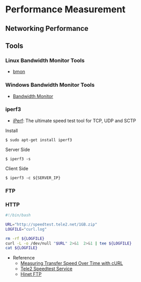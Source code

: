 # Performance  Measurement

## Networking Performance

## Tools

### Linux Bandwidth Monitor Tools

- [bmon](https://en.wikipedia.org/wiki/Bmon)

### Windows Bandwidth Monitor Tools

- [Bandwidth Monitor](http://www.bwmonitor.com/)

### iperf3

- [iPerf](https://iperf.fr/): The ultimate speed test tool for TCP, UDP and SCTP

Install

```
$ sudo apt-get install iperf3
```

Server Side

```
$ iperf3 -s
```

Client Side

```
$ iperf3 -c ${SERVER_IP}
```

### FTP


### HTTP

``` bash
#!/bin/bash

URL="http://speedtest.tele2.net/1GB.zip"
LOGFILE="curl.log"

rm -rf ${LOGFILE}
curl -L -o /dev/null "$URL" 2>&1  2>&1 | tee ${LOGFILE}
cat ${LOGFILE}
```

- Reference
  - [Measuring Transfer Speed Over Time with cURL](https://copperlight.github.io/shell/measuring-transfer-speed-over-time-with-curl/)
  - [Tele2 Speedtest Service](http://speedtest.tele2.net/)
  - [Hinet FTP](http://speed.hinet.net/ftptest.html)

<!--

### IxChariot

- [IXCHARIOT/HAWKEYE PLATFORM ENDPOINTS](https://support.ixiacom.com/support-links/ixchariot/endpoint-library/platform-endpoints)

## Flash

```
$ mtd tool
```

- Reference
  - [採用dd 工具做Nand Flash磨損均衡](https://www.jianshu.com/p/763f8564edea)
  - [使用linux的MTD tests support測試flash性能](http://simple-is-beauty.blogspot.com/2018/12/linuxmtd-tests-supportflash.html)

~~ TBD ~~

-->
